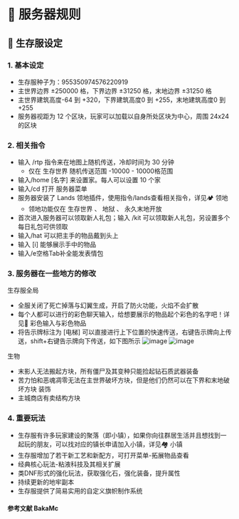 # 📜 服务器规则

## 📜 生存服设定

### 1. **基本设定**
- 生存服种子为：955350974576220919 
- 主世界边界 ±250000 格，下界边界 ±31250 格，末地边界 ±31250 格
- 主世界建筑高度-64 到 +320，下界建筑高度0 到 +255，末地建筑高度0 到 +255
- 服务器视距为 12 个区块，玩家可以加载以自身所处区块为中心，周围 24x24 的区块

### 2. **相关指令**
- 输入 /rtp 指令来在地图上随机传送，冷却时间为 30 分钟 
    - 仅在 生存世界 随机传送范围 -10000 - 10000格范围
- 输入/home [名字] 来设置家。每人可以设置 10 个家
- 输入/cd 打开 服务器菜单
- 服务器安装了 Lands 领地插件，使用指令/lands查看相关指令，详见🏕️ 领地
    - 领地功能仅在 生存世界 、 地狱 、 永久末地开放
- 首次进入服务器可以领取新人礼包；输入 /kit 可以领取新人礼包，另设置多个每日礼包可供领取
- 输入/hat 可以把主手的物品戴到头上
- 输入 [i] 能够展示手中的物品
- 输入/e空格Tab补全能发表情包

### 3. **服务器在一些地方的修改**
生存服全局
- 全服关闭了死亡掉落与幻翼生成，开启了防火功能，火焰不会扩散
- 每个人都可以进行的彩色聊天输入，给想要展示的物品起个彩色的名字吧！详见🌈 彩色输入与彩色物品
- 将告示牌标注为 [电梯] 可以直接进行上下位置的快速传送，右键告示牌向上传送，shift+右键告示牌向下传送，如下图所示
![image](https://www.zrips.net/wp-content/uploads/2019/02/2019-02-21_12-07-34.gif)
![image](https://pic1.imgdb.cn/item/687b8e1658cb8da5c8c73351.png)


生物
- 末影人无法搬起方块，所有僵尸及其变种只能捡起钻石质武器装备
- 苦力怕和恶魂凋零无法在主世界破坏方块，但是他们仍然可以在下界和末地破坏方块
装饰
- 主城商店有卖结构方块


### 4. **重要玩法**
- 生存服有许多玩家建设的聚落（即小镇），如果你向往群居生活并且想找到一起玩的朋友，可以找对应的镇长申请加入小镇，详见🏘️ 小镇
- 生存服增加了若干新工艺和新配方，可打开菜单-拓展物品查看
- 经典核心玩法-粘液科技及其相关扩展
- 类DNF形式的强化玩法，获取强化石，强化装备，提升属性
- 持续更新的地牢副本
- 生存服提供了简易实用的自定义旗帜制作系统


#### 参考文献 BakaMc
